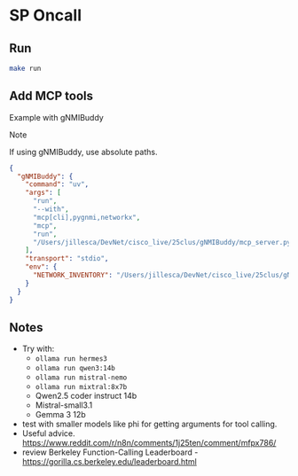 # SP Oncall

## Run

```bash
make run
```

## Add MCP tools

Example with gNMIBuddy

> [!NOTE]  
> If using gNMIBuddy, use absolute paths.

```json
{
  "gNMIBuddy": {
    "command": "uv",
    "args": [
      "run",
      "--with",
      "mcp[cli],pygnmi,networkx",
      "mcp",
      "run",
      "/Users/jillesca/DevNet/cisco_live/25clus/gNMIBuddy/mcp_server.py"
    ],
    "transport": "stdio",
    "env": {
      "NETWORK_INVENTORY": "/Users/jillesca/DevNet/cisco_live/25clus/gNMIBuddy/xrd_inventory.json"
    }
  }
}
```

## Notes

- Try with:
  - `ollama run hermes3`
  - `ollama run qwen3:14b`
  - `ollama run mistral-nemo`
  - `ollama run mixtral:8x7b`
  - Qwen2.5 coder instruct 14b
  - Mistral-small3.1
  - Gemma 3 12b
- test with smaller models like phi for getting arguments for tool calling.
- Useful advice. <https://www.reddit.com/r/n8n/comments/1j25ten/comment/mfpx786/>
- review Berkeley Function-Calling Leaderboard - <https://gorilla.cs.berkeley.edu/leaderboard.html>
